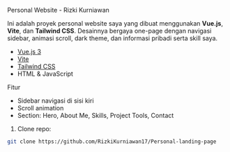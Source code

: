 Personal Website - Rizki Kurniawan

Ini adalah proyek personal website saya yang dibuat menggunakan **Vue.js**, **Vite**, dan **Tailwind CSS**. Desainnya bergaya one-page dengan navigasi sidebar, animasi scroll, dark theme, dan informasi pribadi serta skill saya.

- [Vue.js 3](https://vuejs.org/)
- [Vite](https://vitejs.dev/)
- [Tailwind CSS](https://tailwindcss.com/)
- HTML & JavaScript

 Fitur

- Sidebar navigasi di sisi kiri
- Scroll animation 
- Section: Hero, About Me, Skills, Project Tools, Contact

1. Clone repo:
```bash
git clone https://github.com/RizkiKurniawan17/Personal-landing-page

